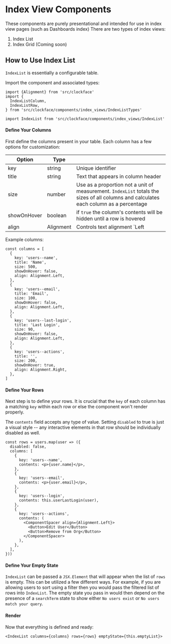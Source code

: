# Index View Components

These components are purely presentational and intended for use in index view pages (such as Dashboards index)
There are two types of index views:

1. Index List
2. Index Grid (Coming soon)

## How to Use Index List

`IndexList` is essentially a configurable table.

Import the component and associated types:

```
import {Alignment} from 'src/clockface'
import {
  IndexListColumn,
  IndexListRow,
} from 'src/clockface/components/index_views/IndexListTypes'

import IndexList from 'src/clockface/components/index_views/IndexList'
```

#### Define Your Columns

First define the columns present in your table. Each column has a few options for customization:

| Option      | Type      |                                                                                                                                       |
|-------------|-----------|---------------------------------------------------------------------------------------------------------------------------------------|
| key         | string    | Unique identifier                                                                                                                     |
| title       | string    | Text that appears in column header                                                                                                    |
| size        | number    | Use as a proportion not a unit of measurement. `IndexList` totals the sizes of all columns and calculates each column as a percentage |
| showOnHover | boolean   | if `true` the column's contents will be hidden until a row is hovered                                                                 |
| align       | Alignment | Controls text alignment `Left | Center | Right`                                                                                       |

Example columns:

```
const columns = [
  {
    key: 'users--name',
    title: 'Name',
    size: 500,
    showOnHover: false,
    align: Alignment.Left,
  },
  {
    key: 'users--email',
    title: 'Email',
    size: 100,
    showOnHover: false,
    align: Alignment.Left,
  },
  {
    key: 'users--last-login',
    title: 'Last Login',
    size: 90,
    showOnHover: false,
    align: Alignment.Left,
  },
  {
    key: 'users--actions',
    title: '',
    size: 200,
    showOnHover: true,
    align: Alignment.Right,
  },
]
```

#### Define Your Rows

Next step is to define your rows. It is crucial that the `key` of each column has a matching `key` within each row or else the component won't render properly.

The `contents` field accepts any type of value. Setting `disabled` to true is just a visual style -- any interactive elements in that row should be individually disabled as well.

```
const rows = users.map(user => ({
  disabled: false,
  columns: [
    {
      key: 'users--name',
      contents: <p>{user.name}</p>,
    },
    {
      key: 'users--email',
      contents: <p>{user.email}</p>,
    },
    {
      key: 'users--login',
      contents: this.userLastLogin(user),
    },
    {
      key: 'users--actions',
      contents: (
        <ComponentSpacer align={Alignment.Left}>
          <Button>Edit User</Button>
          <Button>Remove from Org</Button>
        </ComponentSpacer>
      ),
    },
  ],
}))
```

#### Define Your Empty State

`IndexList` can be passed a `JSX.Element` that will appear when the list of `rows` is empty. This can be utilized a few different ways. For example, if you are allowing users to sort using a filter then you would pass the filtered list of rows into `IndexList`. The empty state you pass in would then depend on the presence of a `searchTerm` state to show either `No users exist` or `No users match your query`.

#### Render

Now that everything is defined and ready:

```
<IndexList columns={columns} rows={rows} emptyState={this.emptyList}>
```

